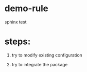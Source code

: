 # demo-rule
sphinx test


# steps:

1. try to modify existing configuration 

2. try to integrate the package